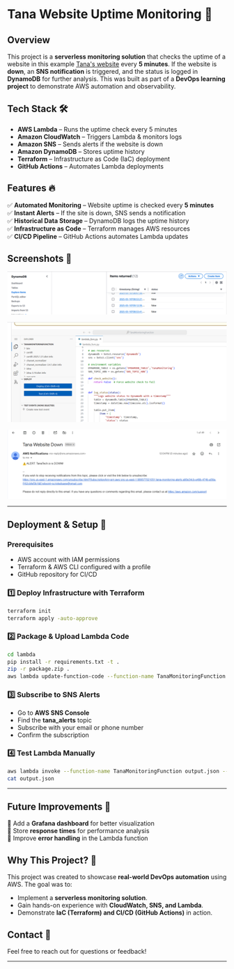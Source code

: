 # Tana Website Uptime Monitoring 🚀

## Overview
This project is a **serverless monitoring solution** that checks the uptime of a website in this example [Tana's website](https://tana.inc) every **5 minutes**. If the website is **down**, an **SNS notification** is triggered, and the status is logged in **DynamoDB** for further analysis. This was built as part of a **DevOps learning project** to demonstrate AWS automation and observability.

## Tech Stack 🛠️
- **AWS Lambda** – Runs the uptime check every 5 minutes
- **Amazon CloudWatch** – Triggers Lambda & monitors logs
- **Amazon SNS** – Sends alerts if the website is down
- **Amazon DynamoDB** – Stores uptime history
- **Terraform** – Infrastructure as Code (IaC) deployment
- **GitHub Actions** – Automates Lambda deployments


## Features 🔥
✅ **Automated Monitoring** – Website uptime is checked every **5 minutes**  
✅ **Instant Alerts** – If the site is down, SNS sends a notification  
✅ **Historical Data Storage** – DynamoDB logs the uptime history  
✅ **Infrastructure as Code** – Terraform manages AWS resources  
✅ **CI/CD Pipeline** – GitHub Actions automates Lambda updates  

## Screenshots 📸


![DynamoDB Items](assets/dynamodbresult.png)

![Lambda Force Fail](assets/lambda-force-fail.png)

![Alert Message](assets/alert-message.png)

---

## Deployment & Setup 🚀
### Prerequisites
- AWS account with IAM permissions
- Terraform & AWS CLI configured with a profile
- GitHub repository for CI/CD

### 1️⃣ Deploy Infrastructure with Terraform
```sh
terraform init
terraform apply -auto-approve
```

### 2️⃣ Package & Upload Lambda Code
```sh
cd lambda
pip install -r requirements.txt -t .
zip -r package.zip .
aws lambda update-function-code --function-name TanaMonitoringFunction --zip-file fileb://package.zip --profile <your-aws-profile>
```

### 3️⃣ Subscribe to SNS Alerts
- Go to **AWS SNS Console**
- Find the **tana_alerts** topic
- Subscribe with your email or phone number
- Confirm the subscription

### 4️⃣ Test Lambda Manually
```sh
aws lambda invoke --function-name TanaMonitoringFunction output.json --profile <your-aws-profile>
cat output.json
```

---

## Future Improvements 🚀
🔹 Add a **Grafana dashboard** for better visualization  
🔹 Store **response times** for performance analysis  
🔹 Improve **error handling** in the Lambda function  

## Why This Project? 🤔
This project was created to showcase **real-world DevOps automation** using AWS. The goal was to:
- Implement a **serverless monitoring solution**.
- Gain hands-on experience with **CloudWatch, SNS, and Lambda**.
- Demonstrate **IaC (Terraform) and CI/CD (GitHub Actions)** in action.

## Contact 💬
Feel free to reach out for questions or feedback!

---

